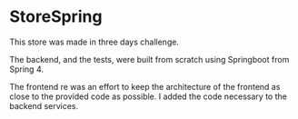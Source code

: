# StoreSpring

This store was made in three days challenge.

The backend, and the tests, were built from scratch using Springboot from Spring 4.

The frontend re was an effort to keep the architecture of the frontend as close to the provided code as possible. I added the code necessary to the backend services.    